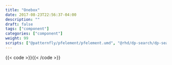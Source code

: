 ```yaml
---
title: "Onebox"
date: 2017-08-23T22:56:37-04:00
description: ""
draft: false
tags: ["component"]
categories: ["component"]
weight: 99
scripts: ["@patternfly/pfelement/pfelement.umd", "@rhd/dp-search/dp-search-onebox"]
---
```


{{< code >}}<dp-search-onebox url="../../json/onebox.json" term="fuse"></dp-search-onebox>{{< /code >}}
